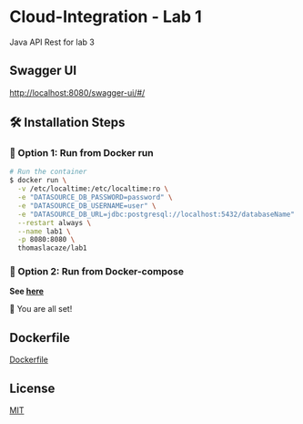 # Cloud-Integration - Lab 1

Java API Rest for lab 3

## Swagger UI 

[http://localhost:8080/swagger-ui/#/](http://localhost:8080/swagger-ui/#/)

## 🛠️ Installation Steps

### 🐳 Option 1: Run from Docker run

```bash
# Run the container
$ docker run \
  -v /etc/localtime:/etc/localtime:ro \
  -e "DATASOURCE_DB_PASSWORD=password" \
  -e "DATASOURCE_DB_USERNAME=user" \
  -e "DATASOURCE_DB_URL=jdbc:postgresql://localhost:5432/databaseName" \
  --restart always \
  --name lab1 \
  -p 8080:8080 \
  thomaslacaze/lab1
```

### 🐳 Option 2: Run from Docker-compose

**See [here](https://github.com/Cloud-Integration-2021/lab1/blob/master/docker-compose.yml)** 


🌟 You are all set!

## Dockerfile
<a href="https://github.com/Cloud-Integration-2021/lab1/blob/master/Dockerfile">Dockerfile</a>

## License
<a href="https://github.com/Cloud-Integration-2021/lab1/blob/master/LICENSE">MIT</a>
